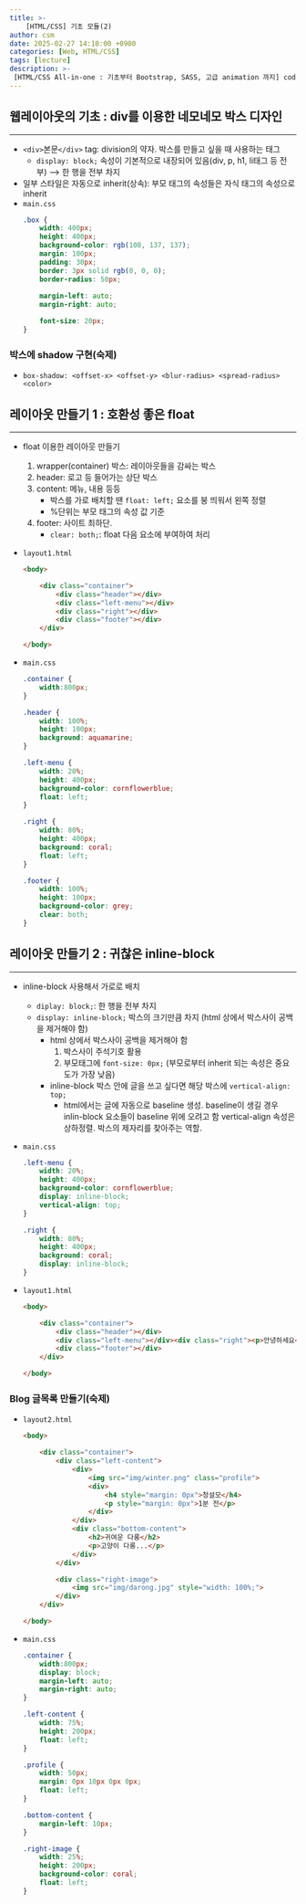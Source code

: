 ```yaml
---
title: >-
    [HTML/CSS] 기초 모듈(2)
author: csm
date: 2025-02-27 14:10:00 +0900
categories: [Web, HTML/CSS]
tags: [lecture]
description: >-
 [HTML/CSS All-in-one : 기초부터 Bootstrap, SASS, 고급 animation 까지] codingapple.com
---
```


## 웹레이아웃의 기초 : div를 이용한 네모네모 박스 디자인
---
- `<div>`본문`</div>` tag: division의 약자. 박스를 만들고 싶을 때 사용하는 태그
    - `display: block;` 속성이 기본적으로 내장되어 있음(div, p, h1, li태그 등 전부) ⟶ 한 행을 전부 차지
- 일부 스타일은 자동으로 inherit(상속): 부모 태그의 속성들은 자식 태그의 속성으로 inherit 
- `main.css`
    ```css
    .box {
        width: 400px;
        height: 400px;
        background-color: rgb(108, 137, 137);
        margin: 100px;
        padding: 30px;
        border: 3px solid rgb(0, 0, 0);
        border-radius: 50px;
        
        margin-left: auto;
        margin-right: auto;

        font-size: 20px;
    }
    ```

### 박스에 shadow 구현(숙제)
- `box-shadow: <offset-x> <offset-y> <blur-radius> <spread-radius> <color>`

## 레이아웃 만들기 1 : 호환성 좋은 float
---
- float 이용한 레이아웃 만들기
    1. wrapper(container) 박스: 레이아웃들을 감싸는 박스
    2. header: 로고 등 들어가는 상단 박스
    3. content: 메뉴, 내용 등등
        - 박스를 가로 배치할 땐 `float: left;` 요소를 붕 띄워서 왼쪽 정렬
        - %단위는 부모 태그의 속성 값 기준
    4. footer: 사이트 최하단. 
        - `clear: both;`: float 다음 요소에 부여하여 처리
- `layout1.html` 
    ```html
    <body>

        <div class="container">
            <div class="header"></div>
            <div class="left-menu"></div>
            <div class="right"></div>
            <div class="footer"></div>
        </div>

    </body>
    ```  

- `main.css`
    ```css
    .container {
        width:800px;
    }

    .header {
        width: 100%;
        height: 100px;
        background: aquamarine;
    }

    .left-menu {
        width: 20%;
        height: 400px;
        background-color: cornflowerblue;
        float: left;
    }

    .right {
        width: 80%;
        height: 400px;
        background: coral;
        float: left;
    }

    .footer {
        width: 100%;
        height: 100px;
        background-color: grey;
        clear: both;
    }
    ```

## 레이아웃 만들기 2 : 귀찮은 inline-block
---
- inline-block 사용해서 가로로 배치
    - `diplay: block;`: 한 행을 전부 차지
    - `display: inline-block;` 박스의 크기만큼 차지 (html 상에서 박스사이 공백을 제거해야 함)
        - html 상에서 박스사이 공백을 제거해야 함
            1. 박스사이 주석기호 활용
            2. 부모태그에 `font-size: 0px;` (부모로부터 inherit 되는 속성은 중요도가 가장 낮음)
        - inline-block 박스 안에 글을 쓰고 싶다면 해당 박스에 `vertical-align: top;`
            - html에서는 글에 자동으로 baseline 생성. baseline이 생길 경우 inlin-block 요소들이 baseline 위에 오려고 함
              vertical-align 속성은 상하정렬. 박스의 제자리를 찾아주는 역할.
- `main.css`
    ```css
    .left-menu {
        width: 20%;
        height: 400px;
        background-color: cornflowerblue;
        display: inline-block;
        vertical-align: top;
    }

    .right {
        width: 80%;
        height: 400px;
        background: coral;
        display: inline-block;
    }
    ```  

- `layout1.html`
    ```html
    <body>

        <div class="container">
            <div class="header"></div>
            <div class="left-menu"></div><div class="right"><p>안녕하세요</p></div>
            <div class="footer"></div>
        </div>

    </body>    
    ```  

### Blog 글목록 만들기(숙제)
- `layout2.html`
    ```html
    <body>

        <div class="container">
            <div class="left-content">
                <div>
                    <img src="img/winter.png" class="profile">
                    <div>
                        <h4 style="margin: 0px">청설모</h4>
                        <p style="margin: 0px">1분 전</p>    
                    </div>
                </div>
                <div class="bottom-content">
                    <h2>귀여운 다롱</h2>
                    <p>고양이 다롱...</p>
                </div>
            </div>

            <div class="right-image">
                <img src="img/darong.jpg" style="width: 100%;">
            </div>
        </div>

    </body>
    ```

- `main.css`
    ```css
    .container {
        width:800px;
        display: block;
        margin-left: auto;
        margin-right: auto;
    }

    .left-content {
        width: 75%;
        height: 200px;
        float: left;
    }

    .profile {
        width: 50px;
        margin: 0px 10px 0px 0px;
        float: left;
    }

    .bottom-content {
        margin-left: 10px;
    }

    .right-image {
        width: 25%;
        height: 200px;
        background-color: coral;
        float: left;
    }

    ```
